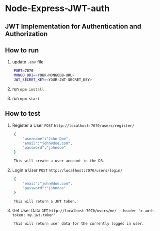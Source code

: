 # Node-Express-JWT-auth

## JWT Implementation for Authentication and Authorization

## How to run

1. update `.env` file

```bash
    PORT=7070
    MONGO_URI=<YOUR-MONGODB-URL>
    JWT_SECRET_KEY=<YOUR-JWT-SECRET_KEY>
```

2. run `npm install`

3. run `npm start`

## How to test

1. Register a User `POST` `http://localhost:7070/users/register/`

```bash
    {
        "username":"John Doe",
        "email":"john@doe.com",
        "password":"johndoe"
    }

    This will create a user account in the DB.
```

2. Login a User `POST` `http://localhost:7070/users/login/`

```bash
    {
        "email":"john@doe.com",
        "password":"johndoe"
    }

    This will return a JWT token.
```

3. Get User Data `GET` `http://localhost:7070/users/me/ --header 'x-auth-token: my.jwt.token'`

```bash
    This will return user data for the currently logged in user.
```

